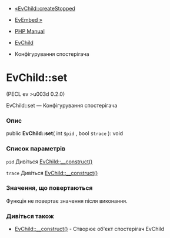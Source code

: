 - [«EvChild::createStopped](evchild.createstopped.md)
- [EvEmbed »](class.evembed.md)

- [PHP Manual](index.md)
- [EvChild](class.evchild.md)
- Конфігурування спостерігача

# EvChild::set

(PECL ev \>u003d 0.2.0)

EvChild::set — Конфігурування спостерігача

### Опис

public **EvChild::set**( int `$pid` , bool `$trace` ): void

### Список параметрів

`pid`
Дивіться [EvChild::\_\_construct()](evchild.construct.md)

`trace`
Дивіться [EvChild::\_\_construct()](evchild.construct.md)

### Значення, що повертаються

Функція не повертає значення після виконання.

### Дивіться також

- [EvChild::\_\_construct()](evchild.construct.md) - Створює об'єкт
спостерігач EvChild
